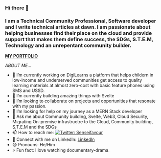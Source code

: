 ### Hi there 👋

<!--
**favourch/favourch** is a ✨ _special_ ✨ repository because its `README.md` (this file) appears on your GitHub profile. -->


### I am a Technical Community Professional, Software developer and I write technical articles at dawn. I am passionate about helping businesses find their place on the cloud and provide support that makes them define success, the SDGs, S.T.E.M,  Technology and an unrepentant community builder.
**[MY PORTFOLIO](https://senseifavour.netlify.app/)**

*ABOUT ME...*

- 🔭 I’m currently working on [DigiLearns](https://www.digilearns.ng/) a platform that helps childern in low-income and underserved communities get access to quality learning materials at almost zero-cost with basic feature phones using SMS and USSD.
- 🌱 I’m currently building amazing things with Svelte
- 👯 I’m looking to collaborate on projects and opportunities that resonate with my passion.
- 🤔 I’m looking for help on my journey as a MERN Stack developer
- 💬 Ask me about Community building, Svelte, Web3, Cloud Security, Migrating On-premise infrastructre to the Cloud, Community building, S.T.E.M and the SDGs
- 📫 How to reach me: [![Twitter: Senseifavour](https://img.shields.io/twitter/follow/Senseifavour?style=social)](https://twitter.com/Senseifavour)
- 🤝 Connect with me on LinkedIn: [LinkedIn](https://www.linkedin.com/in/favour-chukwuedo/)
- 😄 Pronouns: He/Him
- ⚡ Fun fact: I love watching documentary-drama.




